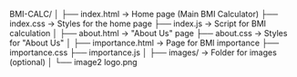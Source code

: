 BMI-CALC/
│
├── index.html       → Home page (Main BMI Calculator)
├── index.css        → Styles for the home page
├── index.js         → Script for BMI calculation
│
├── about.html       → "About Us" page
├── about.css        → Styles for "About Us"
│
├── importance.html  → Page for BMI importance
├── importance.css
├── importance.js
│
├── images/          → Folder for images (optional)
│   └── image2 logo.png
